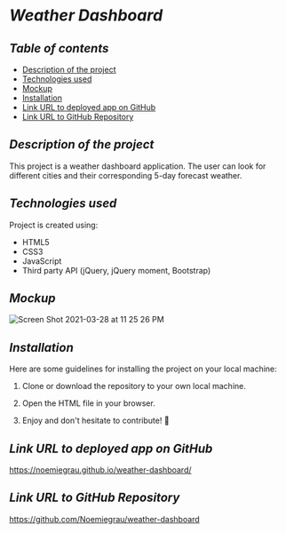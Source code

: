 # **_Weather Dashboard_**

## **_Table of contents_**
* [Description of the project](#description-of-the-project)
* [Technologies used](#technologies-used)
* [Mockup](#mockup)
* [Installation](#installation)
* [Link URL to deployed app on GitHub](#link-URL-to-deployed-app-on-GitHub)
* [Link URL to GitHub Repository](#link-URL-to-GitHub-repository)

## **_Description of the project_**
This project is a weather dashboard application. 
The user can look for different cities and their corresponding 5-day forecast weather.

## **_Technologies used_**
Project is created using:
* HTML5
* CSS3
* JavaScript
* Third party API (jQuery, jQuery moment, Bootstrap)

## **_Mockup_**
![Screen Shot 2021-03-28 at 11 25 26 PM](https://user-images.githubusercontent.com/78329298/112795131-ea573580-901c-11eb-8973-cb43fa1aebad.png)

## **_Installation_**
Here are some guidelines for installing the project on your local machine:

1. Clone or download the repository to your own local machine.

2. Open the HTML file in your browser.

3. Enjoy and don't hesitate to contribute! 🙂

## **_Link URL to deployed app on GitHub_**
https://noemiegrau.github.io/weather-dashboard/

## **_Link URL to GitHub Repository_**
https://github.com/Noemiegrau/weather-dashboard
